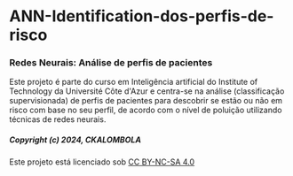 # ANN-Identification-dos-perfis-de-risco

### Redes Neurais: Análise de perfis de pacientes
Este projeto é parte do curso em Inteligência artificial do Institute of Technology da Université Côte d'Azur e centra-se na análise (classificação supervisionada) de perfis de pacientes para descobrir se estão ou não em risco com base no seu perfil, de acordo com o nível de poluição utilizando técnicas de redes neurais.

##### Copyright (c) 2024, CKALOMBOLA
<p xmlns:cc="http://creativecommons.org/ns#" >Este projeto está licenciado sob  <a href="http://creativecommons.org/licenses/by-nc-sa/4.0/?ref=chooser-v1" target="_blank" rel="license noopener noreferrer" style="display:inline-block;">CC BY-NC-SA 4.0
